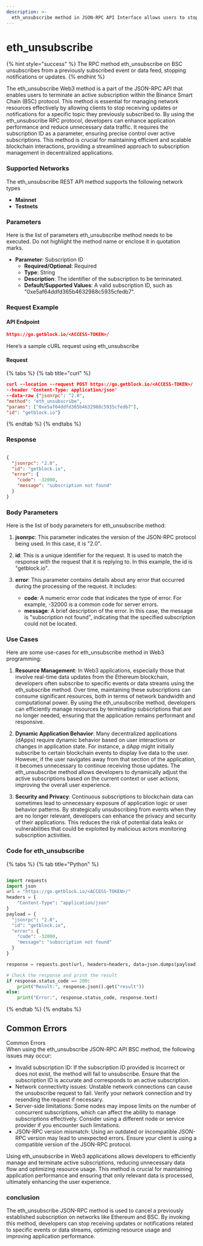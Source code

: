 ```yaml
---
description: >-
  eth_unsubscribe method in JSON-RPC API Interface allows users to stop receiving updates for a specific subscription in the BSC protocol.
---
```


# eth_unsubscribe

{% hint style="success" %}
The RPC method eth_unsubscribe on BSC unsubscribes from a previously subscribed event or data feed, stopping notifications or updates.&#x20;
{% endhint %}

The eth_unsubscribe Web3 method is a part of the JSON-RPC API that enables users to terminate an active subscription within the Binance Smart Chain (BSC) protocol. This method is essential for managing network resources effectively by allowing clients to stop receiving updates or notifications for a specific topic they previously subscribed to. By using the eth_unsubscribe RPC protocol, developers can enhance application performance and reduce unnecessary data traffic. It requires the subscription ID as a parameter, ensuring precise control over active subscriptions. This method is crucial for maintaining efficient and scalable blockchain interactions, providing a streamlined approach to subscription management in decentralized applications.

### Supported Networks

The eth_unsubscribe REST API method supports the following network types
- **Mainnet**
- **Testnets**

### Parameters

Here is the list of parameters eth_unsubscribe method needs to be executed. Do not highlight the method name or enclose it in quotation marks.

- **Parameter**: Subscription ID
  - **Required/Optional**: Required
  - **Type**: String
  - **Description**: The identifier of the subscription to be terminated.
  - **Default/Supported Values**: A valid subscription ID, such as "0xe5af64ddfd365b4632988c5935cfedb7".

### Request Example

#### API Endpoint

```json
https://go.getblock.io/<ACCESS-TOKEN>/
```
Here’s a sample cURL request using eth_unsubscribe

#### Request

{% tabs %}
{% tab title="curl" %}
```json
curl --location --request POST https://go.getblock.io/<ACCESS-TOKEN>/
--header 'Content-Type: application/json' 
--data-raw {"jsonrpc": "2.0",
"method": "eth_unsubscribe",
"params": ["0xe5af64ddfd365b4632988c5935cfedb7"],
"id": "getblock.io"}
```
{% endtab %}
{% endtabs %}

### Response


```json

{
  "jsonrpc": "2.0",
  "id": "getblock.io",
  "error": {
    "code": -32000,
    "message": "subscription not found"
  }
}

```

### Body Parameters

Here is the list of body parameters for eth_unsubscribe method:

1. **jsonrpc**: This parameter indicates the version of the JSON-RPC protocol being used. In this case, it is "2.0".

2. **id**: This is a unique identifier for the request. It is used to match the response with the request that it is replying to. In this example, the id is "getblock.io".

3. **error**: This parameter contains details about any error that occurred during the processing of the request. It includes:
   - **code**: A numeric error code that indicates the type of error. For example, -32000 is a common code for server errors.
   - **message**: A brief description of the error. In this case, the message is "subscription not found", indicating that the specified subscription could not be located.

### Use Cases

Here are some use-cases for eth_unsubscribe method in Web3 programming:

1. **Resource Management**: In Web3 applications, especially those that involve real-time data updates from the Ethereum blockchain, developers often subscribe to specific events or data streams using the eth_subscribe method. Over time, maintaining these subscriptions can consume significant resources, both in terms of network bandwidth and computational power. By using the eth_unsubscribe method, developers can efficiently manage resources by terminating subscriptions that are no longer needed, ensuring that the application remains performant and responsive.

2. **Dynamic Application Behavior**: Many decentralized applications (dApps) require dynamic behavior based on user interactions or changes in application state. For instance, a dApp might initially subscribe to certain blockchain events to display live data to the user. However, if the user navigates away from that section of the application, it becomes unnecessary to continue receiving those updates. The eth_unsubscribe method allows developers to dynamically adjust the active subscriptions based on the current context or user actions, improving the overall user experience.

3. **Security and Privacy**: Continuous subscriptions to blockchain data can sometimes lead to unnecessary exposure of application logic or user behavior patterns. By strategically unsubscribing from events when they are no longer relevant, developers can enhance the privacy and security of their applications. This reduces the risk of potential data leaks or vulnerabilities that could be exploited by malicious actors monitoring subscription activities.

### Code for eth_unsubscribe

{% tabs %}
{% tab title="Python" %}
```python

import requests
import json
url = "https://go.getblock.io/<ACCESS-TOKEN>/"
headers = {
    "Content-Type": "application/json"
}
payload = {
  "jsonrpc": "2.0",
  "id": "getblock.io",
  "error": {
    "code": -32000,
    "message": "subscription not found"
  }
}

response = requests.post(url, headers=headers, data=json.dumps(payload))

# Check the response and print the result
if response.status_code == 200:
    print("Result:", response.json().get("result"))
else:
    print("Error:", response.status_code, response.text)

```
{% endtab %}
{% endtabs %}

## Common Errors

Common Errors  
When using the eth_unsubscribe JSON-RPC API BSC method, the following issues may occur:  
- Invalid subscription ID: If the subscription ID provided is incorrect or does not exist, the method will fail to unsubscribe. Ensure that the subscription ID is accurate and corresponds to an active subscription.  
- Network connectivity issues: Unstable network connections can cause the unsubscribe request to fail. Verify your network connection and try resending the request if necessary.  
- Server-side limitations: Some nodes may impose limits on the number of concurrent subscriptions, which can affect the ability to manage subscriptions effectively. Consider using a different node or service provider if you encounter such limitations.  
- JSON-RPC version mismatch: Using an outdated or incompatible JSON-RPC version may lead to unexpected errors. Ensure your client is using a compatible version of the JSON-RPC protocol.  

Using eth_unsubscribe in Web3 applications allows developers to efficiently manage and terminate active subscriptions, reducing unnecessary data flow and optimizing resource usage. This method is crucial for maintaining application performance and ensuring that only relevant data is processed, ultimately enhancing the user experience.

### conclusion

The eth_unsubscribe JSON-RPC method is used to cancel a previously established subscription on networks like Ethereum and BSC. By invoking this method, developers can stop receiving updates or notifications related to specific events or data streams, optimizing resource usage and improving application performance.
